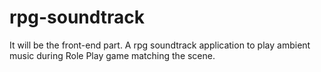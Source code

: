 # rpg-soundtrack
It will be the front-end part. 
A rpg soundtrack application to play ambient music during Role Play game matching the scene. 
